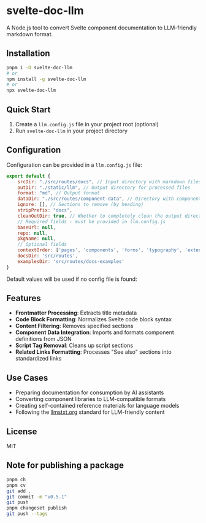 # svelte-doc-llm

A Node.js tool to convert Svelte component documentation to LLM-friendly markdown format.

## Installation

```bash
pnpm i -D svelte-doc-llm
# or
npm install -g svelte-doc-llm
# or
npx svelte-doc-llm
```

## Quick Start

1. Create a `llm.config.js` file in your project root (optional)
2. Run `svelte-doc-llm` in your project directory

## Configuration

Configuration can be provided in a `llm.config.js` file:

```javascript
export default {
    srcDir: "./src/routes/docs", // Input directory with markdown files
    outDir: "./static/llm", // Output directory for processed files
    format: "md", // Output format
    dataDir: "./src/routes/component-data", // Directory with component JSON data
    ignore: [], // Sections to remove (by heading)
    stripPrefix: "docs",
    cleanOutDir: true, // Whether to completely clean the output directory
    // Required fields - must be provided in llm.config.js
    baseUrl: null,
    repo: null,
    pkgName: null,
    // Optional fields
    contextOrder: ['pages', 'components', 'forms', 'typography', 'extend', 'utilities'],
    docsDir: 'src/routes',
    examplesDir: 'src/routes/docs-examples'
}
```

Default values will be used if no config file is found:

## Features

- **Frontmatter Processing**: Extracts title metadata
- **Code Block Formatting**: Normalizes Svelte code block syntax
- **Content Filtering**: Removes specified sections
- **Component Data Integration**: Imports and formats component definitions from JSON
- **Script Tag Removal**: Cleans up script sections
- **Related Links Formatting**: Processes "See also" sections into standardized links

## Use Cases

- Preparing documentation for consumption by AI assistants
- Converting component libraries to LLM-compatible formats
- Creating self-contained reference materials for language models
- Following the [llmstxt.org](https://llmstxt.org/) standard for LLM-friendly content

## License

MIT

## Note for publishing a package

```bash
pnpm ch
pnpm cv
git add .
git commit -m "v0.5.1"
git push
pnpm changeset publish
git push --tags
```